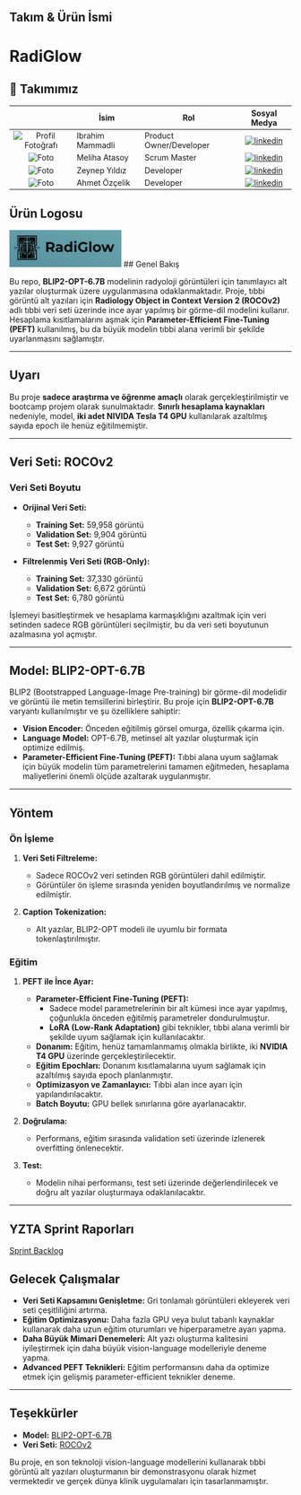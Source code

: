 ## Takım & Ürün İsmi
<h1>RadiGlow</h1>

## 👥 Takımımız
|    | <div align="center">İsim</div>   | <div align="center">Rol</div>  | <div align="center">Sosyal Medya</div>     |
| :-----------: | :---------- | :---------- | :----------: |
|<img src="https://media.licdn.com/dms/image/v2/D4D03AQHJdXnh3RzhMA/profile-displayphoto-shrink_800_800/B4DZabQWAJGsAg-/0/1746361475913?e=1757548800&v=beta&t=b9Qn4X3kXCsNUrl9SIM-wm1Btt1fscIdb_ASbyPvsuU" alt="Profil Fotoğrafı" width="100"/>  | Ibrahim Mammadli| Product Owner/Developer     | [![linkedin](https://github.com/user-attachments/assets/3baa645a-33bc-4786-8327-cb0f92356f0a)](https://www.linkedin.com/in/ibrahim-mammadly/)   | 
|<img src="https://cdn.pixabay.com/photo/2016/08/08/09/17/avatar-1577909_960_720.png" alt="Foto" width="100"/>  | Meliha Atasoy    | Scrum Master     |  [![linkedin](https://github.com/user-attachments/assets/3baa645a-33bc-4786-8327-cb0f92356f0a)](https://www.linkedin.com/in/meliha-atasoy-70a8a428b/) |
|<img src="https://cdn.pixabay.com/photo/2016/08/08/09/17/avatar-1577909_960_720.png" alt="Foto" width="100"/> | Zeynep Yıldız    | Developer      |  [![linkedin](https://github.com/user-attachments/assets/3baa645a-33bc-4786-8327-cb0f92356f0a)](#)   |
|<img src="https://cdn.pixabay.com/photo/2016/08/08/09/17/avatar-1577909_960_720.png" alt="Foto" width="100"/>| Ahmet Özçelik    | Developer     |    [![linkedin](https://github.com/user-attachments/assets/3baa645a-33bc-4786-8327-cb0f92356f0a)](#)    |

## Ürün Logosu
<img src="https://github.com/nicefaa6waa/yzta_gr82/blob/a30f988be0c7067f9ceca6161b9c001c223e9864/59ef216c-bb6b-447e-9dbd-1b93594890ad.jpeg" alt="RadiGlow Logo" width="200"/>
## Genel Bakış

Bu repo, **BLIP2-OPT-6.7B** modelinin radyoloji görüntüleri için tanımlayıcı alt yazılar oluşturmak üzere uygulanmasına odaklanmaktadır. Proje, tıbbi görüntü alt yazıları için **Radiology Object in Context Version 2 (ROCOv2)** adlı tıbbi veri seti üzerinde ince ayar yapılmış bir görme-dil modelini kullanır. Hesaplama kısıtlamalarını aşmak için **Parameter-Efficient Fine-Tuning (PEFT)** kullanılmış, bu da büyük modelin tıbbi alana verimli bir şekilde uyarlanmasını sağlamıştır.

---

## Uyarı

Bu proje **sadece araştırma ve öğrenme amaçlı** olarak gerçekleştirilmiştir ve bootcamp projem olarak sunulmaktadır. **Sınırlı hesaplama kaynakları** nedeniyle, model, **iki adet NIVIDA Tesla T4 GPU** kullanılarak azaltılmış sayıda epoch ile henüz eğitilmemiştir.

---

## Veri Seti: ROCOv2

### Veri Seti Boyutu

- **Orijinal Veri Seti:**

  - **Training Set:** 59,958 görüntü
  - **Validation Set:** 9,904 görüntü
  - **Test Set:** 9,927 görüntü

- **Filtrelenmiş Veri Seti (RGB-Only):**
  - **Training Set:** 37,330 görüntü
  - **Validation Set:** 6,672 görüntü
  - **Test Set:** 6,780 görüntü

İşlemeyi basitleştirmek ve hesaplama karmaşıklığını azaltmak için veri setinden sadece RGB görüntüleri seçilmiştir, bu da veri seti boyutunun azalmasına yol açmıştır.

---

## Model: BLIP2-OPT-6.7B

BLIP2 (Bootstrapped Language-Image Pre-training) bir görme-dil modelidir ve görüntü ile metin temsillerini birleştirir. Bu proje için **BLIP2-OPT-6.7B** varyantı kullanılmıştır ve şu özelliklere sahiptir:

- **Vision Encoder:** Önceden eğitilmiş görsel omurga, özellik çıkarma için.
- **Language Model:** OPT-6.7B, metinsel alt yazılar oluşturmak için optimize edilmiş.
- **Parameter-Efficient Fine-Tuning (PEFT):** Tıbbi alana uyum sağlamak için büyük modelin tüm parametrelerini tamamen eğitmeden, hesaplama maliyetlerini önemli ölçüde azaltarak uygulanmıştır.

---

## Yöntem

### Ön İşleme

1. **Veri Seti Filtreleme:**

   - Sadece ROCOv2 veri setinden RGB görüntüleri dahil edilmiştir.
   - Görüntüler ön işleme sırasında yeniden boyutlandırılmış ve normalize edilmiştir.

2. **Caption Tokenization:**
   - Alt yazılar, BLIP2-OPT modeli ile uyumlu bir formata tokenlaştırılmıştır.

### Eğitim

1. **PEFT ile İnce Ayar:**

   - **Parameter-Efficient Fine-Tuning (PEFT):**
     - Sadece model parametrelerinin bir alt kümesi ince ayar yapılmış, çoğunlukla önceden eğitilmiş parametreler dondurulmuştur.
     - **LoRA (Low-Rank Adaptation)** gibi teknikler, tıbbi alana verimli bir şekilde uyum sağlamak için kullanılacaktır.
   - **Donanım:** Eğitim, henüz tamamlanmamış olmakla birlikte, iki **NVIDIA T4 GPU** üzerinde gerçekleştirilecektir.
   - **Eğitim Epochları:** Donanım kısıtlamalarına uyum sağlamak için azaltılmış sayıda epoch planlanmıştır.
   - **Optimizasyon ve Zamanlayıcı:** Tıbbi alan ince ayarı için yapılandırılacaktır.
   - **Batch Boyutu:** GPU bellek sınırlarına göre ayarlanacaktır.

2. **Doğrulama:**

   - Performans, eğitim sırasında validation seti üzerinde izlenerek overfitting önlenecektir.

3. **Test:**
   - Modelin nihai performansı, test seti üzerinde değerlendirilecek ve doğru alt yazılar oluşturmaya odaklanılacaktır.

---
## YZTA Sprint Raporları
[Sprint Backlog](https://docs.google.com/spreadsheets/d/186WY3a52Ao72XRL9WEF60SxfzfMMOr-pQLSANZt3_ZM/edit?gid=0#gid=0)
## Gelecek Çalışmalar

- **Veri Seti Kapsamını Genişletme:** Gri tonlamalı görüntüleri ekleyerek veri seti çeşitliliğini artırma.
- **Eğitim Optimizasyonu:** Daha fazla GPU veya bulut tabanlı kaynaklar kullanarak daha uzun eğitim oturumları ve hiperparametre ayarı yapma.
- **Daha Büyük Mimari Denemeleri:** Alt yazı oluşturma kalitesini iyileştirmek için daha büyük vision-language modelleriyle deneme yapma.
- **Advanced PEFT Teknikleri:** Eğitim performansını daha da optimize etmek için gelişmiş parameter-efficient teknikler deneme.

---

## Teşekkürler

- **Model:** [BLIP2-OPT-6.7B](https://huggingface.co/Salesforce/blip2-opt-6.7b)
- **Veri Seti:** [ROCOv2](https://github.com/sctg-development/ROCOv2-radiology)

Bu proje, en son teknoloji vision-language modellerini kullanarak tıbbi görüntü alt yazıları oluşturmanın bir demonstrasyonu olarak hizmet vermektedir ve gerçek dünya klinik uygulamaları için tasarlanmamıştır.
